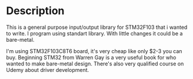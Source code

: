 # Description

This is a general purpose input/output library for STM32F103 that i wanted to write. I program using standart library. With little changes it could be a bare-metal.

I'm using STM32F103C8T6 board, it's very cheap like only $2-3 you can buy. Beginning STM32 from Warren Gay is a very useful book for  who wanted to make bare-metal design. There's also very qualified course on Udemy about driver development.
